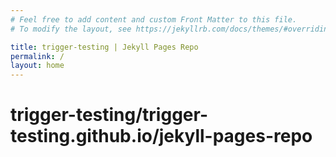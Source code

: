 ```yaml
---
# Feel free to add content and custom Front Matter to this file.
# To modify the layout, see https://jekyllrb.com/docs/themes/#overriding-theme-defaults

title: trigger-testing | Jekyll Pages Repo
permalink: /
layout: home
---
```

# trigger-testing/trigger-testing.github.io/jekyll-pages-repo